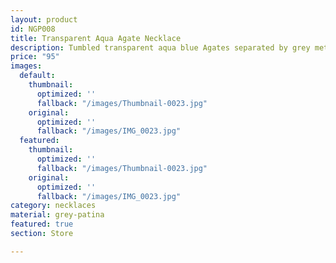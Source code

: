 ```yaml
---
layout: product
id: NGP008
title: Transparent Aqua Agate Necklace
description: Tumbled transparent aqua blue Agates separated by grey metal patinatubes.
price: "95"
images:
  default:
    thumbnail:
      optimized: ''
      fallback: "/images/Thumbnail-0023.jpg"
    original:
      optimized: ''
      fallback: "/images/IMG_0023.jpg"
  featured:
    thumbnail:
      optimized: ''
      fallback: "/images/Thumbnail-0023.jpg"
    original:
      optimized: ''
      fallback: "/images/IMG_0023.jpg"
category: necklaces
material: grey-patina
featured: true
section: Store

---
```

